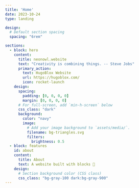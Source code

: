 ```yaml
---
title: 'Home'
date: 2023-10-24
type: landing

design:
  # Default section spacing
  spacing: "6rem"

sections:
  - block: hero
    content:
      title: neonowl.website
      text: "Creativity is combining things. -- Steve Jobs"
      primary_action:
        text: HugoBlox Website
        url: https://hugoblox.com/
        icon: rocket-launch
    design:
      spacing:
        padding: [0, 0, 0, 0]
        margin: [0, 0, 0, 0]
      # For full-screen, add `min-h-screen` below
      css_class: "dark"
      background:
        color: "navy"
        image:
          # Add your image background to `assets/media/`.
          filename: bg-triangles.svg
          filters:
            brightness: 0.5
  - block: features
    id: about
    content:
      title: About
      text: A website built with blocks 🧱
    design:
      # Section background color (CSS class)
      css_class: "bg-gray-100 dark:bg-gray-900"
---
```

